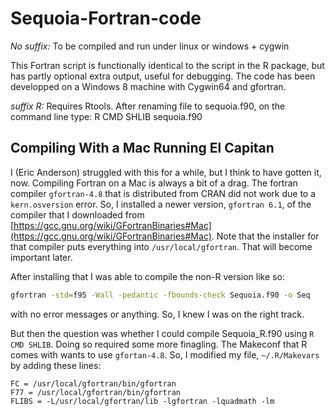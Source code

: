 # Sequoia-Fortran-code

_No suffix:_ 
To be compiled and run under linux or windows + cygwin

This Fortran script is functionally identical to the script in the R package, but has partly optional extra output, useful for debugging. The code has been developped on a Windows 8 machine with Cygwin64 and gfortran. 

_suffix R:_
Requires Rtools. After renaming file to sequoia.f90, on the command line type: R CMD SHLIB sequoia.f90

## Compiling With a Mac Running El Capitan

I (Eric Anderson) struggled with this for a while, but I think to have gotten it, now.  Compiling 
Fortran on a Mac is always a bit of a drag.  The fortran compiler `gfortran-4.8` that is distributed 
from CRAN did not work due to a `kern.osversion` error. So, I installed a newer version, 
`gfortran 6.1`, of the compiler that I downloaded from [https://gcc.gnu.org/wiki/GFortranBinaries#Mac](https://gcc.gnu.org/wiki/GFortranBinaries#Mac).
Note that the installer for that compiler puts everything into `/usr/local/gfortran`.  That will become
important later.

After installing that I was able to compile the non-R version like so:
```sh 
gfortran -std=f95 -Wall -pedantic -fbounds-check Sequoia.f90 -o Seq
```
with no error messages or anything.  So, I knew I was on the right track.

But then the question was whether I could compile Sequoia_R.f90 using
`R CMD SHLIB`.  Doing so required some more finagling.  The Makeconf that
R comes with wants to use `gfortan-4.8`.  So, I modified my file,
`~/.R/Makevars` by adding these lines:
```make
FC = /usr/local/gfortran/bin/gfortran
F77 = /usr/local/gfortran/bin/gfortran
FLIBS = -L/usr/local/gfortran/lib -lgfortran -lquadmath -lm
```